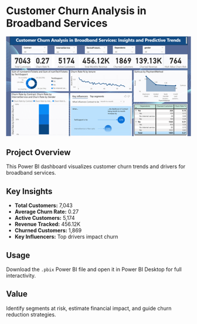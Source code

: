 # Customer Churn Analysis in Broadband Services

![Dashboard](dashboard.png)

## Project Overview

This Power BI dashboard visualizes customer churn trends and drivers for broadband services.

## Key Insights

- **Total Customers:** 7,043
- **Average Churn Rate:** 0.27
- **Active Customers:** 5,174
- **Revenue Tracked:** 456.12K
- **Churned Customers:** 1,869
- **Key Influencers:** Top drivers impact churn

## Usage

Download the `.pbix` Power BI file and open it in Power BI Desktop for full interactivity.

## Value

Identify segments at risk, estimate financial impact, and guide churn reduction strategies.
